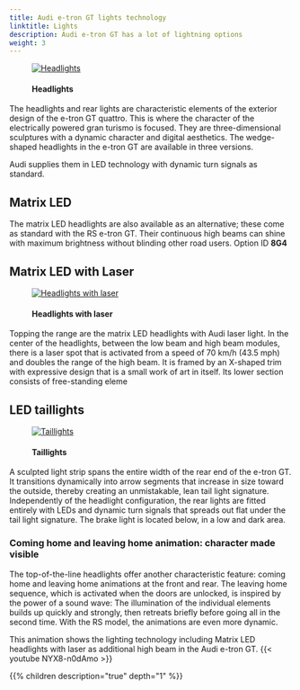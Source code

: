 ```yaml
---
title: Audi e-tron GT lights technology
linktitle: Lights
description: Audi e-tron GT has a lot of lightning options
weight: 3
---
```

<!-- markdownlint-disable MD033 -->

<figure>
    <a href="https://media.electrichasgoneaudi.net/multimedia/models/e-tron-gt/technology/lights/headlights_1.jpg">
        <img src="https://media.electrichasgoneaudi.net/multimedia/models/e-tron-gt/technology/lights/headlights_1s.jpg"
        alt="Headlights" title="Headlights">
    </a>
    <figcaption><h4>Headlights</h4></figcaption>
</figure>

The headlights and rear lights are characteristic elements of the exterior design of the e-tron GT quattro. This is where the character of the electrically powered gran turismo is focused. They are three-dimensional sculptures with a dynamic character and digital aesthetics. The wedge-shaped headlights in the e-tron GT are available in three versions. 

Audi supplies them in LED technology with dynamic turn signals as standard.

## Matrix LED

The matrix LED headlights are also available as an alternative; these come as standard with the RS e-tron GT. Their continuous high beams can shine with maximum brightness without blinding other road users. Option ID **8G4**

## Matrix LED with Laser

<figure>
    <a href="https://media.electrichasgoneaudi.net/multimedia/models/e-tron-gt/technology/lights/headlights_2.jpg">
        <img src="https://media.electrichasgoneaudi.net/multimedia/models/e-tron-gt/technology/lights/headlights_2s.jpg"
        alt="Headlights with laser" title="Headlights with laser">
    </a>
    <figcaption><h4>Headlights with laser</h4></figcaption>
</figure>

Topping the range are the matrix LED headlights with Audi laser light. In the center of the headlights, between the low beam and high beam modules, there is a laser spot that is activated from a speed of 70 km/h (43.5 mph) and doubles the range of the high beam. It is framed by an X-shaped trim with expressive design that is a small work of art in itself. Its lower section consists of free-standing eleme

## LED taillights

<figure>
    <a href="https://media.electrichasgoneaudi.net/multimedia/models/e-tron-gt/technology/lights/taillights_1.jpg">
        <img src="https://media.electrichasgoneaudi.net/multimedia/models/e-tron-gt/technology/lights/taillights_1s.jpg"
        alt="Taillights" title="Taillights">
    </a>
    <figcaption><h4>Taillights</h4></figcaption>
</figure>

A sculpted light strip spans the entire width of the rear end of the e-tron GT. It transitions dynamically into arrow segments that increase in size toward the outside, thereby creating an unmistakable, lean tail light signature. Independently of the headlight configuration, the rear lights are fitted entirely with LEDs and dynamic turn signals that spreads out flat under the tail light signature. The brake light is located below, in a low and dark area.

### Coming home and leaving home animation: character made visible

The top-of-the-line headlights offer another characteristic feature: coming home and leaving home animations at the front and rear. The leaving home sequence, which is activated when the doors are unlocked, is inspired by the power of a sound wave: The illumination of the individual elements builds up quickly and strongly, then retreats briefly before going all in the second time. With the RS model, the animations are even more dynamic.

This animation shows the lighting technology including Matrix LED headlights with laser as additional high beam in the Audi e-tron GT.
{{< youtube NYX8-n0dAmo >}}

{{% children description="true" depth="1" %}}
